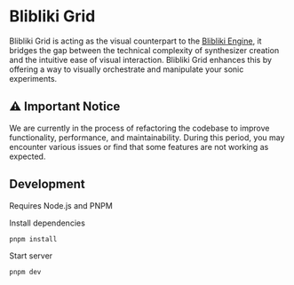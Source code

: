 # Blibliki Grid

Blibliki Grid is acting as the visual counterpart to the [Blibliki Engine](https://github.com/blibliki-js/engine), it bridges the gap between the technical complexity of synthesizer creation and the intuitive ease of visual interaction.  Blibliki Grid enhances this by offering a way to visually orchestrate and manipulate your sonic experiments.

## ⚠️ Important Notice

We are currently in the process of refactoring the codebase to improve functionality, performance, and maintainability. During this period, you may encounter various issues or find that some features are not working as expected.

## Development

Requires Node.js and PNPM

Install dependencies

```
pnpm install
```

Start server

```
pnpm dev
```
